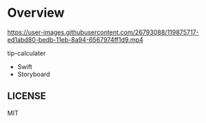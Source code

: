 # Overview

https://user-images.githubusercontent.com/26793088/119875717-ed1abd80-bedb-11eb-8a94-6567974ff1d9.mp4

tip-calculater

- Swift
- Storyboard

## LICENSE

MIT
